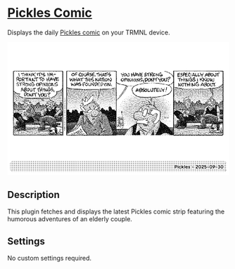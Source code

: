 # [Pickles Comic](https://usetrmnl.com/recipes/122316)

Displays the daily [Pickles comic](https://www.gocomics.com/pickles) on your TRMNL device.

![Screenshot](screenshot.png)

## Description

This plugin fetches and displays the latest Pickles comic strip featuring the humorous adventures of an elderly couple.

## Settings

No custom settings required.
